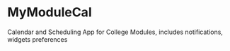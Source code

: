MyModuleCal
===========

Calendar and Scheduling App for College Modules, includes notifications, widgets preferences
